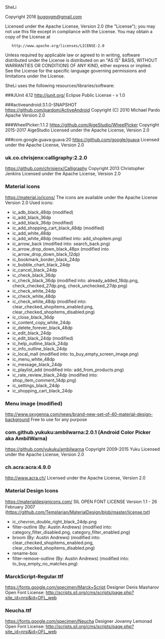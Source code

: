 SheLi

   Copyright 2016 buggygm@gmail.com

   Licensed under the Apache License, Version 2.0 (the "License");
   you may not use this file except in compliance with the License.
   You may obtain a copy of the License at

       http://www.apache.org/licenses/LICENSE-2.0

   Unless required by applicable law or agreed to in writing, software
   distributed under the License is distributed on an "AS IS" BASIS,
   WITHOUT WARRANTIES OR CONDITIONS OF ANY KIND, either express or implied.
   See the License for the specific language governing permissions and
   limitations under the License.


SheLi uses the following resources/libraries/software:

###JUnit 4.12
http://junit.org/
Eclipse Public License - v 1.0

###activeandroid:3.1.0-SNAPSHOT
https://github.com/pardom/ActiveAndroid
Copyright (C) 2010 Michael Pardo
Apache Version 2.0

###WheelPicker:1.1.2
https://github.com/AigeStudio/WheelPicker
Copyright 2015-2017 AigeStudio
Licensed under the Apache License, Version 2.0

###com.google.guava:guava:20
https://github.com/google/guava
Licensed under the Apache License, Version 2.0

### uk.co.chrisjenx:calligraphy:2.2.0
https://github.com/chrisjenx/Calligraphy
Copyright 2013 Christopher Jenkins
Licensed under the Apache License, Version 2.0

### Material icons
https://material.io/icons/
The icons are available under the Apache License Version 2.0
Used icons:
* ic_adb_black_48dp (modified)
* ic_add_black_36dp
* ic_add_black_36dp (modified)
* ic_add_shopping_cart_black_48dp (modified)
* ic_add_white_48dp
* ic_add_white_48dp (modified into: add_shopitem.png)
* ic_arrow_back (modified into: search_back.png)
* ic_arrow_drop_down_black_48px (modified into ic_arrow_drop_down_black_12dp)
* ic_bookmark_border_black_24dp
* ic_bubble_chart_black_24dp
* ic_cancel_black_24dp
* ic_check_black_36dp
* ic_check_black_36dp (modified into: already_added_18dp.png, check_checked_27dp.png, check_unchecked_27dp.png)
* ic_check_white_24dp
* ic_check_white_48dp
* ic_check_white_48dp (modified into: clear_checked_shopitems_enabled.png, clear_checked_shopitems_disabled.png)
* ic_close_black_36dp
* ic_content_copy_white_24dp
* ic_delete_forever_black_48dp
* ic_edit_black_24dp
* ic_edit_black_24dp (modified)
* ic_help_outline_black_24dp
* ic_info_outline_black_24dp
* ic_local_mall (modified into: to_buy_empty_screen_image.png)
* ic_menu_white_48dp
* ic_message_black_24dp
* ic_playlist_add (modified into: add_from_products.png)
* ic_rate_review_black_24dp (modified into: shop_item_comment_14dp.png)
* ic_settings_black_24dp
* ic_shopping_cart_black_24dp

### Menu image (modified)
http://www.oxygenna.com/news/brand-new-set-of-40-material-design-background
Free to use for any purpose

### com.github.yukuku:ambilwarna:2.0.1 (Android Color Picker aka AmbilWarna)
https://github.com/yukuku/ambilwarna
Copyright 2009-2015 Yuku
Licensed under the Apache License, Version 2.0

### ch.acra:acra:4.9.0
http://www.acra.ch/
Licensed under the Apache License, Version 2.0

### Material Design Icons
https://materialdesignicons.com/
SIL OPEN FONT LICENSE Version 1.1 - 26 February 2007 (https://github.com/Templarian/MaterialDesign/blob/master/license.txt)
* ic_chevron_double_right_black_24dp.png
* filter-outline (By: Austin Andrews) (modified into: category_filter_disabled.png, category_filter_enabled.png)
* broom (By: Austin Andrews) (modified into: clear_checked_shopitems_enabled.png, clear_checked_shopitems_disabled.png)
* rename-box
* filter-remove-outline (By: Austin Andrews) (modified into: to_buy_empty_no_matches.png)

### MarckScript-Regular.ttf
https://fonts.google.com/specimen/Marck+Script
Designer Denis Masharov
Open Font License: http://scripts.sil.org/cms/scripts/page.php?site_id=nrsi&id=OFL_web


### Neucha.ttf
https://fonts.google.com/specimen/Neucha
Designer Jovanny Lemonad
Open Font License: http://scripts.sil.org/cms/scripts/page.php?site_id=nrsi&id=OFL_web